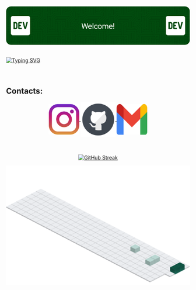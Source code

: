 ![Header](img/header.png)
<br>
<br>

<div>

[![Typing SVG](https://readme-typing-svg.demolab.com?font=Fira+Code&size=43&duration=3200&pause=800&color=0B8800&center=true&vCenter=true&random=false&width=1080&lines=Hello+World!;My+name+is+Kau%C3%A3+Agner;I'm+21+years+old;I'm+a+Software+Developer)](https://git.io/typing-svg)
<br>
<br>
<br>
</div>

## Contacts:

<div align="center">
  <a href="https://instagram.com/kaua_agner" target="_blank">
  <img align="center" height="84" width="84" src="https://github.com/KauaAgner/KauaAgner/blob/main/img/insta.png">
  </a>

  <a href="https://github.com/KauaAgner" target="_blank">
  <img align="center" height="95" width="95" src="https://github.com/KauaAgner/KauaAgner/blob/main/img/git2.png">
  </a>

  <a href="mailto:kauaag@gmail.com" target="_blank">
  <img align="center" height="84" width="84" src="https://github.com/KauaAgner/KauaAgner/blob/main/img/gmail.png">
  </a>

  <br>
  <br>
  <br>
</div>

<div align="center">

  [![GitHub Streak](https://github-readme-streak-stats.herokuapp.com?user=KauaAgner&theme=green-nur&card_width=800&card_height=200)](https://git.io/streak-stats)
  
</div>

<div align="center">
  
  ![GitHub Active](https://github.com/KauaAgner/KauaAgner/blob/main/img/activegit.svg)
  
</div>
